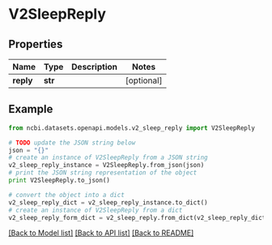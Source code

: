 # V2SleepReply


## Properties

Name | Type | Description | Notes
------------ | ------------- | ------------- | -------------
**reply** | **str** |  | [optional] 

## Example

```python
from ncbi.datasets.openapi.models.v2_sleep_reply import V2SleepReply

# TODO update the JSON string below
json = "{}"
# create an instance of V2SleepReply from a JSON string
v2_sleep_reply_instance = V2SleepReply.from_json(json)
# print the JSON string representation of the object
print V2SleepReply.to_json()

# convert the object into a dict
v2_sleep_reply_dict = v2_sleep_reply_instance.to_dict()
# create an instance of V2SleepReply from a dict
v2_sleep_reply_form_dict = v2_sleep_reply.from_dict(v2_sleep_reply_dict)
```
[[Back to Model list]](../README.md#documentation-for-models) [[Back to API list]](../README.md#documentation-for-api-endpoints) [[Back to README]](../README.md)


